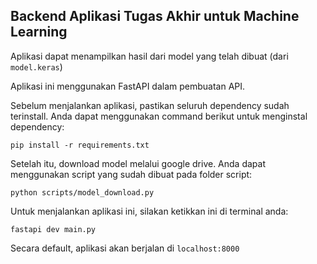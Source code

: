 ## Backend Aplikasi Tugas Akhir untuk Machine Learning
Aplikasi dapat menampilkan hasil dari model yang telah dibuat (dari `model.keras`)

Aplikasi ini menggunakan FastAPI dalam pembuatan API.

Sebelum menjalankan aplikasi, pastikan seluruh dependency sudah terinstall. Anda dapat menggunakan command berikut untuk menginstal dependency:
```
pip install -r requirements.txt
```

Setelah itu, download model melalui google drive. Anda dapat menggunakan script yang sudah dibuat pada folder script:
```
python scripts/model_download.py
```

Untuk menjalankan aplikasi ini, silakan ketikkan ini di terminal anda:
```
fastapi dev main.py
```

Secara default, aplikasi akan berjalan di `localhost:8000`